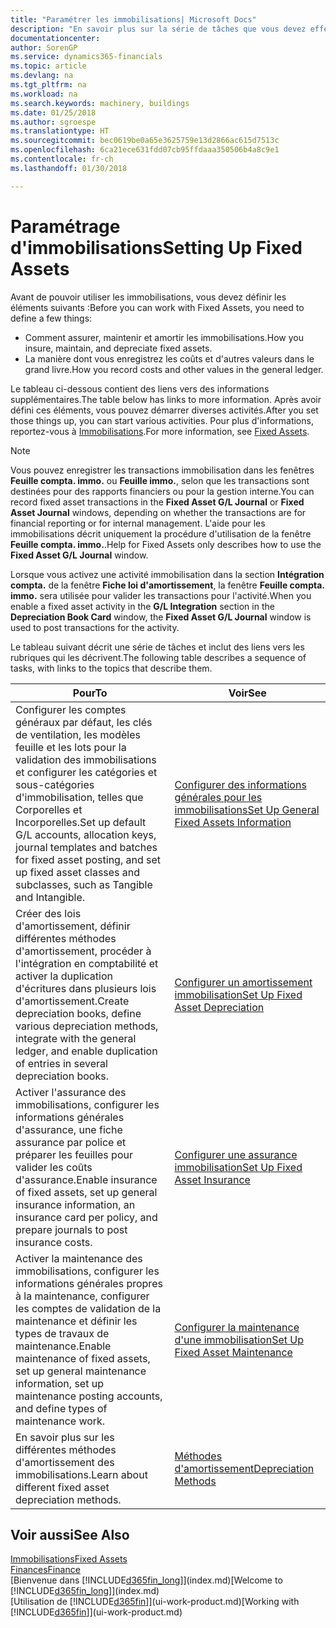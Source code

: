 ```yaml
---
title: "Paramétrer les immobilisations| Microsoft Docs"
description: "En savoir plus sur la série de tâches que vous devez effectuer pour configurer les immobilisations, telles que les machines ou les bâtiments."
documentationcenter: 
author: SorenGP
ms.service: dynamics365-financials
ms.topic: article
ms.devlang: na
ms.tgt_pltfrm: na
ms.workload: na
ms.search.keywords: machinery, buildings
ms.date: 01/25/2018
ms.author: sgroespe
ms.translationtype: HT
ms.sourcegitcommit: bec0619be0a65e3625759e13d2866ac615d7513c
ms.openlocfilehash: 6ca21ece631fdd07cb95ffdaaa350506b4a8c9e1
ms.contentlocale: fr-ch
ms.lasthandoff: 01/30/2018

---
```

# <a name="setting-up-fixed-assets"></a><span data-ttu-id="e0adf-103">Paramétrage d'immobilisations</span><span class="sxs-lookup"><span data-stu-id="e0adf-103">Setting Up Fixed Assets</span></span>
<span data-ttu-id="e0adf-104">Avant de pouvoir utiliser les immobilisations, vous devez définir les éléments suivants :</span><span class="sxs-lookup"><span data-stu-id="e0adf-104">Before you can work with Fixed Assets, you need to define a few things:</span></span>  

* <span data-ttu-id="e0adf-105">Comment assurer, maintenir et amortir les immobilisations.</span><span class="sxs-lookup"><span data-stu-id="e0adf-105">How you insure, maintain, and depreciate fixed assets.</span></span>  
* <span data-ttu-id="e0adf-106">La manière dont vous enregistrez les coûts et d'autres valeurs dans le grand livre.</span><span class="sxs-lookup"><span data-stu-id="e0adf-106">How you record costs and other values in the general ledger.</span></span>  

<span data-ttu-id="e0adf-107">Le tableau ci-dessous contient des liens vers des informations supplémentaires.</span><span class="sxs-lookup"><span data-stu-id="e0adf-107">The table below has links to more information.</span></span> <span data-ttu-id="e0adf-108">Après avoir défini ces éléments, vous pouvez démarrer diverses activités.</span><span class="sxs-lookup"><span data-stu-id="e0adf-108">After you set those things up, you can start various activities.</span></span> <span data-ttu-id="e0adf-109">Pour plus d'informations, reportez-vous à [Immobilisations](fa-manage.md).</span><span class="sxs-lookup"><span data-stu-id="e0adf-109">For more information, see [Fixed Assets](fa-manage.md).</span></span>  

> [!NOTE]  
>   <span data-ttu-id="e0adf-110">Vous pouvez enregistrer les transactions immobilisation dans les fenêtres **Feuille compta. immo.** ou **Feuille immo.**, selon que les transactions sont destinées pour des rapports financiers ou pour la gestion interne.</span><span class="sxs-lookup"><span data-stu-id="e0adf-110">You can record fixed asset transactions in the **Fixed Asset G/L Journal** or **Fixed Asset Journal** windows, depending on whether the transactions are for financial reporting or for internal management.</span></span> <span data-ttu-id="e0adf-111">L'aide pour les immobilisations décrit uniquement la procédure d'utilisation de la fenêtre **Feuille compta. immo.**.</span><span class="sxs-lookup"><span data-stu-id="e0adf-111">Help for Fixed Assets only describes how to use the **Fixed Asset G/L Journal** window.</span></span>  

<span data-ttu-id="e0adf-112">Lorsque vous activez une activité immobilisation dans la section **Intégration compta.** de la fenêtre **Fiche loi d'amortissement**, la fenêtre **Feuille compta. immo.** sera utilisée pour valider les transactions pour l'activité.</span><span class="sxs-lookup"><span data-stu-id="e0adf-112">When you enable a fixed asset activity in the **G/L Integration** section in the **Depreciation Book Card** window, the **Fixed Asset G/L Journal** window is used to post transactions for the activity.</span></span>

<span data-ttu-id="e0adf-113">Le tableau suivant décrit une série de tâches et inclut des liens vers les rubriques qui les décrivent.</span><span class="sxs-lookup"><span data-stu-id="e0adf-113">The following table describes a sequence of tasks, with links to the topics that describe them.</span></span>  

| <span data-ttu-id="e0adf-114">Pour</span><span class="sxs-lookup"><span data-stu-id="e0adf-114">To</span></span> | <span data-ttu-id="e0adf-115">Voir</span><span class="sxs-lookup"><span data-stu-id="e0adf-115">See</span></span> |
| --- | --- |
| <span data-ttu-id="e0adf-116">Configurer les comptes généraux par défaut, les clés de ventilation, les modèles feuille et les lots pour la validation des immobilisations et configurer les catégories et sous-catégories d'immobilisation, telles que Corporelles et Incorporelles.</span><span class="sxs-lookup"><span data-stu-id="e0adf-116">Set up default G/L accounts, allocation keys, journal templates and batches for fixed asset posting, and set up fixed asset classes and subclasses, such as Tangible and Intangible.</span></span> |[<span data-ttu-id="e0adf-117">Configurer des informations générales pour les immobilisations</span><span class="sxs-lookup"><span data-stu-id="e0adf-117">Set Up General Fixed Assets Information</span></span>](fa-how-setup-general.md) |
| <span data-ttu-id="e0adf-118">Créer des lois d'amortissement, définir différentes méthodes d'amortissement, procéder à l'intégration en comptabilité et activer la duplication d'écritures dans plusieurs lois d'amortissement.</span><span class="sxs-lookup"><span data-stu-id="e0adf-118">Create depreciation books, define various depreciation methods, integrate with the general ledger, and enable duplication of entries in several depreciation books.</span></span> |[<span data-ttu-id="e0adf-119">Configurer un amortissement immobilisation</span><span class="sxs-lookup"><span data-stu-id="e0adf-119">Set Up Fixed Asset Depreciation</span></span>](fa-how-setup-depreciation.md) |
| <span data-ttu-id="e0adf-120">Activer l'assurance des immobilisations, configurer les informations générales d'assurance, une fiche assurance par police et préparer les feuilles pour valider les coûts d'assurance.</span><span class="sxs-lookup"><span data-stu-id="e0adf-120">Enable insurance of fixed assets, set up general insurance information, an insurance card per policy, and prepare journals to post insurance costs.</span></span> |[<span data-ttu-id="e0adf-121">Configurer une assurance immobilisation</span><span class="sxs-lookup"><span data-stu-id="e0adf-121">Set Up Fixed Asset Insurance</span></span>](fa-how-setup-insurance.md) |
| <span data-ttu-id="e0adf-122">Activer la maintenance des immobilisations, configurer les informations générales propres à la maintenance, configurer les comptes de validation de la maintenance et définir les types de travaux de maintenance.</span><span class="sxs-lookup"><span data-stu-id="e0adf-122">Enable maintenance of fixed assets, set up general maintenance information, set up maintenance posting accounts, and define types of maintenance work.</span></span> |[<span data-ttu-id="e0adf-123">Configurer la maintenance d'une immobilisation</span><span class="sxs-lookup"><span data-stu-id="e0adf-123">Set Up Fixed Asset Maintenance</span></span>](fa-how-setup-maintenance.md) |
| <span data-ttu-id="e0adf-124">En savoir plus sur les différentes méthodes d'amortissement des immobilisations.</span><span class="sxs-lookup"><span data-stu-id="e0adf-124">Learn about different fixed asset depreciation methods.</span></span> |[<span data-ttu-id="e0adf-125">Méthodes d'amortissement</span><span class="sxs-lookup"><span data-stu-id="e0adf-125">Depreciation Methods</span></span>](fa-depreciation-methods.md) |

## <a name="see-also"></a><span data-ttu-id="e0adf-126">Voir aussi</span><span class="sxs-lookup"><span data-stu-id="e0adf-126">See Also</span></span>
[<span data-ttu-id="e0adf-127">Immobilisations</span><span class="sxs-lookup"><span data-stu-id="e0adf-127">Fixed Assets</span></span>](fa-manage.md)  
[<span data-ttu-id="e0adf-128">Finances</span><span class="sxs-lookup"><span data-stu-id="e0adf-128">Finance</span></span>](finance.md)  
<span data-ttu-id="e0adf-129">[Bienvenue dans [!INCLUDE[d365fin_long](includes/d365fin_long_md.md)]](index.md)</span><span class="sxs-lookup"><span data-stu-id="e0adf-129">[Welcome to [!INCLUDE[d365fin_long](includes/d365fin_long_md.md)]](index.md)</span></span>  
<span data-ttu-id="e0adf-130">[Utilisation de [!INCLUDE[d365fin](includes/d365fin_md.md)]](ui-work-product.md)</span><span class="sxs-lookup"><span data-stu-id="e0adf-130">[Working with [!INCLUDE[d365fin](includes/d365fin_md.md)]](ui-work-product.md)</span></span>

